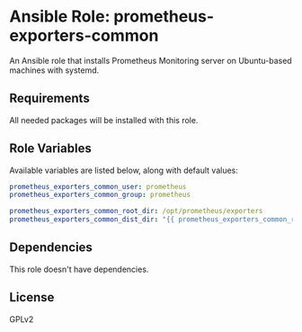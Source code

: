 # Ansible Role: prometheus-exporters-common

An Ansible role that installs Prometheus Monitoring server on Ubuntu-based machines with systemd.

## Requirements

All needed packages will be installed with this role.

## Role Variables

Available variables are listed below, along with default values:
```yaml
prometheus_exporters_common_user: prometheus
prometheus_exporters_common_group: prometheus

prometheus_exporters_common_root_dir: /opt/prometheus/exporters
prometheus_exporters_common_dist_dir: "{{ prometheus_exporters_common_root_dir }}/dist"
```
## Dependencies

This role doesn't have dependencies.

## License

GPLv2

